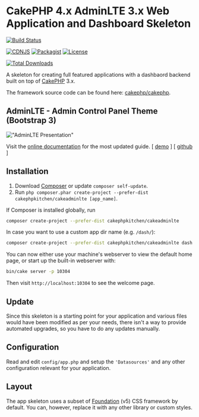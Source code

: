 # CakePHP 4.x AdminLTE 3.x Web Application and Dashboard Skeleton

[![Build Status](https://img.shields.io/travis/cakephp/app/master.svg?style=flat-square)](https://travis-ci.org/cakephp/app)

[![CDNJS](https://img.shields.io/cdnjs/v/admin-lte.svg)](https://cdnjs.com/libraries/admin-lte)
[![Packagist](https://img.shields.io/packagist/v/almasaeed2010/adminlte.svg)](https://packagist.org/packages/cakephpkitchen/cakeadminlte)
[![License](https://img.shields.io/packagist/l/cakephp/app.svg?style=flat-square)](https://packagist.org/packages/cakephp/app)

[![Total Downloads](https://img.shields.io/packagist/dt/cakephpkitchen/cakeadminlte.svg?style=flat-square)](https://packagist.org/packages/cakephpkitchen/cakeadminlte)

A skeleton for creating full featured applications with a dashbaord backend built on top of [CakePHP](http://cakephp.org) 3.x.

The framework source code can be found here: [cakephp/cakephp](https://github.com/cakephp/cakephp).

## AdminLTE - Admin Control Panel Theme (Bootstrap 3)

!["AdminLTE Presentation"](https://adminlte.io/AdminLTE2.png "AdminLTE Presentation")

Visit the [online documentation](https://adminlte.io/docs) for the most updated guide. [ [demo](https://adminlte.io/themes/AdminLTE/index2.html) ] [ [github](https://github.com/almasaeed2010/AdminLTE) ]


## Installation

1. Download [Composer](http://getcomposer.org/doc/00-intro.md) or update `composer self-update`.
2. Run `php composer.phar create-project --prefer-dist cakephpkitchen/cakeadminlte [app_name]`.

If Composer is installed globally, run

```bash
composer create-project --prefer-dist cakephpkitchen/cakeadminlte
```

In case you want to use a custom app dir name (e.g. `/dash/`):

```bash
composer create-project --prefer-dist cakephpkitchen/cakeadminlte dash
```

You can now either use your machine's webserver to view the default home page, or start
up the built-in webserver with:

```bash
bin/cake server -p 10304
```

Then visit `http://localhost:10304` to see the welcome page.

## Update

Since this skeleton is a starting point for your application and various files
would have been modified as per your needs, there isn't a way to provide
automated upgrades, so you have to do any updates manually.

## Configuration

Read and edit `config/app.php` and setup the `'Datasources'` and any other
configuration relevant for your application.

## Layout

The app skeleton uses a subset of [Foundation](http://foundation.zurb.com/) (v5) CSS
framework by default. You can, however, replace it with any other library or
custom styles.

